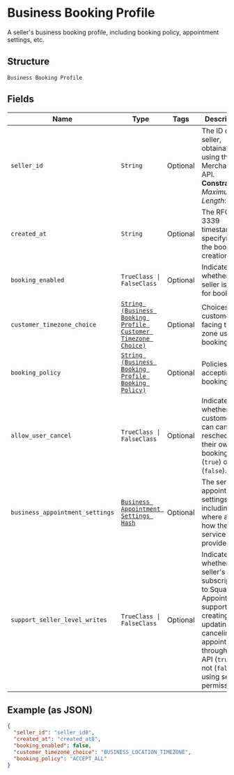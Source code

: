 
# Business Booking Profile

A seller's business booking profile, including booking policy, appointment settings, etc.

## Structure

`Business Booking Profile`

## Fields

| Name | Type | Tags | Description |
|  --- | --- | --- | --- |
| `seller_id` | `String` | Optional | The ID of the seller, obtainable using the Merchants API.<br>**Constraints**: *Maximum Length*: `32` |
| `created_at` | `String` | Optional | The RFC 3339 timestamp specifying the booking's creation time. |
| `booking_enabled` | `TrueClass \| FalseClass` | Optional | Indicates whether the seller is open for booking. |
| `customer_timezone_choice` | [`String (Business Booking Profile Customer Timezone Choice)`](../../doc/models/business-booking-profile-customer-timezone-choice.md) | Optional | Choices of customer-facing time zone used for bookings. |
| `booking_policy` | [`String (Business Booking Profile Booking Policy)`](../../doc/models/business-booking-profile-booking-policy.md) | Optional | Policies for accepting bookings. |
| `allow_user_cancel` | `TrueClass \| FalseClass` | Optional | Indicates whether customers can cancel or reschedule their own bookings (`true`) or not (`false`). |
| `business_appointment_settings` | [`Business Appointment Settings Hash`](../../doc/models/business-appointment-settings.md) | Optional | The service appointment settings, including where and how the service is provided. |
| `support_seller_level_writes` | `TrueClass \| FalseClass` | Optional | Indicates whether the seller's subscription to Square Appointments supports creating, updating or canceling an appointment through the API (`true`) or not (`false`) using seller permission. |

## Example (as JSON)

```json
{
  "seller_id": "seller_id8",
  "created_at": "created_at8",
  "booking_enabled": false,
  "customer_timezone_choice": "BUSINESS_LOCATION_TIMEZONE",
  "booking_policy": "ACCEPT_ALL"
}
```

